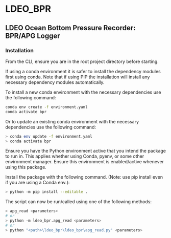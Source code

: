 # LDEO_BPR

## LDEO Ocean Bottom Pressure Recorder: BPR/APG Logger

### Installation

From the CLI, ensure you are in the root project directory before starting.

If using a conda environment it is safer to install the dependency modules first using conda. Note that if using PIP the installation will install any necessary dependency modules automatically.

To install a new conda environment with the necessary dependencies use the following command:

```sh
conda env create -f environment.yaml
conda activate bpr
```

Or to update an existing conda environment with the necessary dependencies use the following command:

```sh
> conda env update -f environment.yaml
> conda activate bpr
```

Ensure you have the Python environment active that you intend the package to run in. This applies whether using Conda, pyenv, or some other environment manager. Ensure this environment is enabled/active whenever using this package.

Install the package with the following command. (Note: use pip install even if you are using a Conda env.):

```sh
> python -m pip install --editable .
```

The script can now be run/called using one of the following methods:

```sh
> apg_read <parameters>
# or
> python -m ldeo_bpr.apg_read <parameters>
# or
> python "<path>\ldeo_bpr\ldeo_bpr\apg_read.py" <parameters>
```
